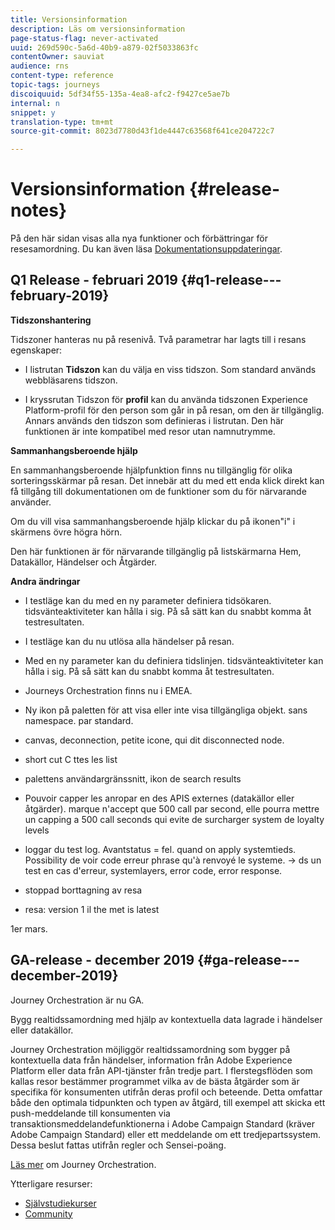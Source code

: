 ```yaml
---
title: Versionsinformation
description: Läs om versionsinformation
page-status-flag: never-activated
uuid: 269d590c-5a6d-40b9-a879-02f5033863fc
contentOwner: sauviat
audience: rns
content-type: reference
topic-tags: journeys
discoiquuid: 5df34f55-135a-4ea8-afc2-f9427ce5ae7b
internal: n
snippet: y
translation-type: tm+mt
source-git-commit: 8023d7780d43f1de4447c63568f641ce204722c7

---
```



# Versionsinformation {#release-notes}

På den här sidan visas alla nya funktioner och förbättringar för resesamordning.
Du kan även läsa [Dokumentationsuppdateringar](../release-notes/documentation-updates.md).

## Q1 Release - februari 2019 {#q1-release---february-2019}

**Tidszonshantering**

Tidszoner hanteras nu på resenivå. Två parametrar har lagts till i resans egenskaper:

* I listrutan **Tidszon** kan du välja en viss tidszon. Som standard används webbläsarens tidszon.

* I kryssrutan Tidszon för **profil** kan du använda tidszonen Experience Platform-profil för den person som går in på resan, om den är tillgänglig. Annars används den tidszon som definieras i listrutan. Den här funktionen är inte kompatibel med resor utan namnutrymme.

**Sammanhangsberoende hjälp**

En sammanhangsberoende hjälpfunktion finns nu tillgänglig för olika sorteringsskärmar på resan. Det innebär att du med ett enda klick direkt kan få tillgång till dokumentationen om de funktioner som du för närvarande använder.

Om du vill visa sammanhangsberoende hjälp klickar du på ikonen&quot;i&quot; i skärmens övre högra hörn.

Den här funktionen är för närvarande tillgänglig på listskärmarna Hem, Datakällor, Händelser och Åtgärder.

**Andra ändringar**

* I testläge kan du med en ny parameter definiera tidsökaren.  tidsvänteaktiviteter kan hålla i sig. På så sätt kan du snabbt komma åt testresultaten.

* I testläge kan du nu utlösa alla händelser på resan.


* Med en ny parameter kan du definiera tidslinjen.  tidsvänteaktiviteter kan hålla i sig. På så sätt kan du snabbt komma åt testresultaten.

* Journeys Orchestration finns nu i EMEA.

* Ny ikon på paletten för att visa eller inte visa tillgängliga objekt. sans namespace. par standard.

* canvas, deconnection, petite icone, qui dit disconnected node.

* short cut C ttes les list

* palettens användargränssnitt, ikon de search results

* Pouvoir capper les anropar en des APIS externes (datakällor eller åtgärder). marque n&#39;accept que 500 call par second, elle pourra mettre un capping a 500 call seconds qui evite de surcharger system de loyalty levels

* loggar du test log. Avantstatus = fel. quand on apply systemtieds. Possibility de voir code erreur phrase qu&#39;à renvoyé le systeme. -> ds un test en cas d&#39;erreur, systemlayers, error code, error response.

* stoppad borttagning av resa

* resa: version 1 il the met is latest

1er mars.


## GA-release - december 2019 {#ga-release---december-2019}

Journey Orchestration är nu GA.

Bygg realtidssamordning med hjälp av kontextuella data lagrade i händelser eller datakällor.

Journey Orchestration möjliggör realtidssamordning som bygger på kontextuella data från händelser, information från Adobe Experience Platform eller data från API-tjänster från tredje part. I flerstegsflöden som kallas resor bestämmer programmet vilka av de bästa åtgärder som är specifika för konsumenten utifrån deras profil och beteende. Detta omfattar både den optimala tidpunkten och typen av åtgärd, till exempel att skicka ett push-meddelande till konsumenten via transaktionsmeddelandefunktionerna i Adobe Campaign Standard (kräver Adobe Campaign Standard) eller ett meddelande om ett tredjepartssystem. Dessa beslut fattas utifrån regler och Sensei-poäng.

[Läs mer](../action/working-with-adobe-campaign.md) om Journey Orchestration.

Ytterligare resurser:

* [Självstudiekurser](https://docs.adobe.com/content/help/en/platform-learn/tutorials/journey-orchestration/introduction.html)
* [Community](https://www.adobe.com/go/journeyorchestrationcommunity)